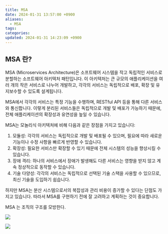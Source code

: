 ```yaml
---
title: MSA
date: 2024-01-31 13:57:00 +0900
aliases:
  - MSA
tags: 
categories: 
updated: 2024-01-31 14:23:09 +0900
---
```


## MSA 란?

MSA (Microservices Architecture)은 소프트웨어 시스템을 작고 독립적인 서비스로 분할하는 소프트웨어 아키텍처 패턴입니다. 이 아키텍처는 큰 규모의 애플리케이션을 여러 개의 작은 서비스로 나누어 개발하고, 각각의 서비스는 독립적으로 배포, 확장 및 유지보수할 수 있도록 설계됩니다.

MSA에서 각각의 서비스는 특정 기능을 수행하며, RESTful API 등을 통해 다른 서비스와 통신합니다. 이렇게 분리된 서비스들은 독립적으로 개발 및 배포가 가능하기 때문에, 전체 애플리케이션의 확장성과 유연성을 높일 수 있습니다.

MSA는 모놀리식 아키텍처에 비해 다음과 같은 장점을 가지고 있습니다:

1. 모듈성: 각각의 서비스는 독립적으로 개발 및 배포될 수 있으며, 필요에 따라 새로운 기능이나 수정 사항을 빠르게 반영할 수 있습니다.
2. 확장성: 필요한 서비스만 확장할 수 있기 때문에 전체 시스템의 성능을 향상시킬 수 있습니다.
3. 장애 격리: 하나의 서비스에서 장애가 발생해도 다른 서비스는 영향을 받지 않고 계속 정상적으로 동작할 수 있습니다.
4. 기술 다양성: 각각의 서비스는 독립적으로 선택된 기술 스택을 사용할 수 있으므로, 최신 기술을 도입하기 쉽습니다.

하지만 MSA는 분산 시스템으로서의 복잡성과 관리 비용이 증가할 수 있다는 단점도 가지고 있습니다. 따라서 MSA를 구현하기 전에 잘 고려하고 계획하는 것이 중요합니다.

MSA 는 조직의 구조를 모방한다.

![](https://i.imgur.com/PVxF40f.png)

![](https://i.imgur.com/O5PHOR7.png)
